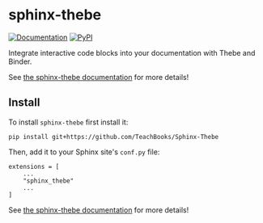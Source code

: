 # sphinx-thebe

[![Documentation](https://readthedocs.org/projects/sphinx-thebe/badge/?version=latest)](https://sphinx-thebe.readthedocs.io/en/latest/?badge=latest)
[![PyPI](https://img.shields.io/pypi/v/sphinx-thebe.svg)](https://pypi.org/project/sphinx-thebe)

Integrate interactive code blocks into your documentation with Thebe and Binder.

See [the sphinx-thebe documentation](https://sphinx-thebe.readthedocs.io/en/latest/) for more details!

## Install

To install `sphinx-thebe` first install it:

```
pip install git+https://github.com/TeachBooks/Sphinx-Thebe
```

Then, add it to your Sphinx site's `conf.py` file:

```
extensions = [
    ...
    "sphinx_thebe"
    ...
]
```

See [the sphinx-thebe documentation](https://sphinx-thebe.readthedocs.io/en/latest/) for more details!
